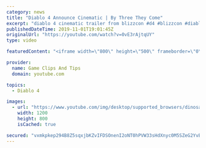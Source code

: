 ```yaml
---
category: news
title: "Diablo 4 Announce Cinematic | By Three They Come"
excerpt: "diablo 4 cinematic trailer from blizzcon #d4 #blizzcon #diablo."
publishedDateTime: 2019-11-01T19:01:45Z
originalUrl: "https://youtube.com/watch?v=0vE3rAjtqUY"
type: video

featuredContent: "<iframe width=\"800\" height=\"500\" frameborder=\"0\" src=\"https://www.youtube.com/embed/0vE3rAjtqUY\" allow=\"accelerometer; autoplay; encrypted-media; gyroscope; picture-in-picture\" allowfullscreen></iframe>"

provider:
  name: Game Clips And Tips
  domain: youtube.com

topics:
  - Diablo 4

images:
  - url: "https://www.youtube.com/img/desktop/supported_browsers/dinosaur.png"
    width: 1200
    height: 800
    isCached: true

secured: "vxmkpkep294B8Z5sqxjbKZvIFDSOnenI2oNT0hPVW33sHdXnyc0M5SZeG2YvBBaBi9IWlrw/jydq9AJTQYSkGeiorJGfVcVl/Y80mNBTFwrkTd9NUfhXOd3oDYEUIpvjMaiFmKTbSDCFm5yfLdDr4R+ts9RaUmIE0xLbxCGjMv6kOsz8rl87RdAZqc8J0tTOsYWufQ5Inomr8o8xBfsIsdb0TCrjo/LwLgQvU2RKnx4ZpGLXnn/kESUvibCcVDa6m/9n3JSAKupJ4Rg/CaAUE58l87alXgSfm5h8FWp2pLeB1bAe+O2d/5olLHEi3Q9kfMV6feQBqpLNeWhhOo7HLewwONLS7x1KqR3vh0D341DlsgakiiQzzOGt+AxZiDRxjacIFNGCtmRgDUYnH3ll8vjFyf0o1PDM87Z/Lv1Ely+Fv/PNHrfttc/CdtzKge35;rJczYVFQPPhTfrPqx/OEMA=="
---
```


